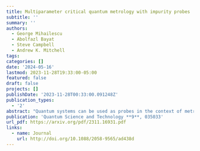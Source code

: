 ```yaml
---
title: Multiparameter critical quantum metrology with impurity probes
subtitle: ''
summary: ''
authors:
  - George Mihailescu
  - Abolfazl Bayat
  - Steve Campbell
  - Andrew K. Mitchell
tags:
categories: []
date: '2024-05-16'
lastmod: 2023-11-28T19:33:00-05:00
featured: false
draft: false
projects: []
publishDate: '2023-11-28T00:33:00.091248Z'
publication_types:
  - '2'
abstract: "Quantum systems can be used as probes in the context of metrology for enhanced parameter estimation. In particular, the delicacy of critical systems to perturbations can make them ideal sensors. Arguably the simplest realistic probe system is a spin-1/2 impurity, which can be manipulated and measured in-situ when embedded in a fermionic environment. Although entanglement between a single impurity probe and its environment produces nontrivial many-body effects, criticality cannot be leveraged for sensing. Here we introduce instead the two-impurity Kondo (2IK) model as a novel paradigm for critical quantum metrology, and examine the multiparameter estimation scenario at finite temperature. We explore the full metrological phase diagram numerically and obtain exact analytic results near criticality. Enhanced sensitivity to the inter-impurity coupling driving a second-order phase transition is evidenced by diverging quantum Fisher information (QFI) and quantum signal-to-noise ratio (QSNR). However, with uncertainty in both coupling strength and temperature, the multiparameter QFI matrix becomes singular -- even though the parameters to be estimated are independent -- resulting in vanishing QSNRs. We demonstrate that by applying a known control field, the singularity can be removed and measurement sensitivity restored. For general systems, we show that the degradation in the QSNR due to uncertainties in another parameter is controlled by the degree of correlation between the unknown parameters."
publication: 'Quantum Science and Technology **9**, 035033'
url_pdf: https://arxiv.org/pdf/2311.16931.pdf
links:
  - name: Journal
    url: http://doi.org/10.1088/2058-9565/ad438d
---
```

